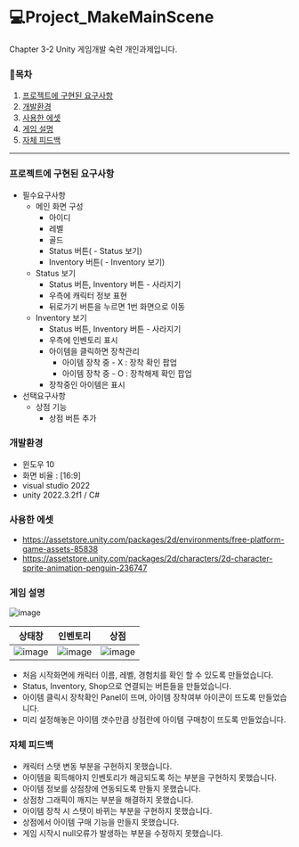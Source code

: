 # 💻Project_MakeMainScene
Chapter 3-2 Unity 게임개발 숙련 개인과제입니다.

### 🧾목차
1. [프로젝트에 구현된 요구사항](#프로젝트에-구현된-요구사항)
2. [개발환경](#개발환경)
3. [사용한 에셋](#사용한-에셋)
4. [게임 설명](#게임-설명)
5. [자체 피드백](#자체-피드백)


----

### 프로젝트에 구현된 요구사항
- 필수요구사항
    - 메인 화면 구성
        - 아이디
        - 레벨
        - 골드
        - Status 버튼(  - Status 보기)
        - Inventory 버튼( - Inventory 보기)
    - Status 보기
      - Status 버튼, Inventory 버튼 - 사라지기
      - 우측에 캐릭터 정보 표현
      - 뒤로가기 버튼을 누르면 1번 화면으로 이동
    - Inventory 보기
      - Status 버튼, Inventory 버튼 - 사라지기
      - 우측에 인벤토리 표시
      - 아이템을 클릭하면 장착관리
          - 아이템 장착 중 - X  : 장착 확인 팝업
          - 아이템 장착 중 - O  : 장착해제 확인 팝업
      - 장착중인 아이템은 표시     
- 선택요구사항
    - 상점 기능
      - 상점 버튼 추가
      
        
### 개발환경
- 윈도우 10
- 화면 비율 : [16:9]
- visual studio 2022
- unity 2022.3.2f1 / C#
  

### 사용한 에셋
- https://assetstore.unity.com/packages/2d/environments/free-platform-game-assets-85838
- https://assetstore.unity.com/packages/2d/characters/2d-character-sprite-animation-penguin-236747


### 게임 설명

![image](https://github.com/Einstephener/Project_MakeMainScene/assets/128495083/a937afc9-d865-43e1-bc99-838207a3b8e5)

|상태창|인벤토리|상점|
|---|---|---|
|![image](https://github.com/Einstephener/Project_MakeMainScene/assets/128495083/839c4116-c74c-4e8f-a11c-77d44de1db64)|![image](https://github.com/Einstephener/Project_MakeMainScene/assets/128495083/f693071e-03cc-4467-b18e-53c4c69de788)|![image](https://github.com/Einstephener/Project_MakeMainScene/assets/128495083/df8b9e51-431c-45c5-b55d-d7389f1240e9)|

- 처음 시작화면에 캐릭터 이름, 레벨, 경험치를 확인 할 수 있도록 만들었습니다.
- Status, Inventory, Shop으로 연결되는 버튼들을 만들었습니다.
- 아이템 클릭시 장착확인 Panel이 뜨며, 아이템 장착여부 아이콘이 뜨도록 만들었습니다.
- 미리 설정해놓은 아이템 갯수만큼 상점란에 아이템 구매창이 뜨도록 만들었습니다.


### 자체 피드백
- 캐릭터 스탯 변동 부분을 구현하지 못했습니다.
- 아이템을 획득해야지 인벤토리가 해금되도록 하는 부분을 구현하지 못했습니다.
- 아이템 정보를 상점창에 연동되도록 만들지 못했습니다.
- 상점창 그래픽이 깨지는 부분을 해결하지 못했습니다.
- 아이템 장착 시 스탯이 바뀌는 부분을 구현하지 못했습니다.
- 상점에서 아이템 구매 기능을 만들지 못했습니다.
- 게임 시작시 null오류가 발생하는 부분을 수정하지 못했습니다.
